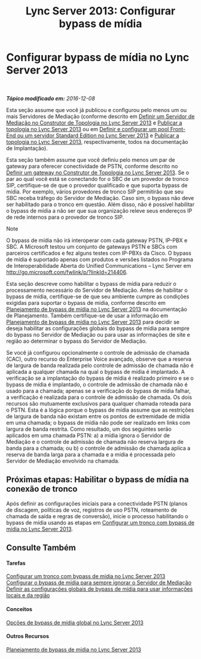 ﻿---
title: 'Lync Server 2013: Configurar bypass de mídia'
TOCTitle: Configurar bypass de mídia
ms:assetid: f50a7a13-c6a0-48f1-bee1-e45fa2b2f9b8
ms:mtpsurl: https://technet.microsoft.com/pt-br/library/Gg413028(v=OCS.15)
ms:contentKeyID: 49308616
ms.date: 12/10/2016
mtps_version: v=OCS.15
ms.translationtype: HT
---

# Configurar bypass de mídia no Lync Server 2013

 

_**Tópico modificado em:** 2016-12-08_

Esta seção assume que você já publicou e configurou pelo menos um ou mais Servidores de Mediação (conforme descrito em [Definir um Servidor de Mediação no Construtor de Topologia no Lync Server 2013](lync-server-2013-define-a-mediation-server-in-topology-builder.md) e [Publicar a topologia no Lync Server 2013](lync-server-2013-publish-the-topology.md) ou em [Definir e configurar um pool Front-End ou um servidor Standard Edition no Lync Server 2013](lync-server-2013-define-and-configure-a-front-end-pool-or-standard-edition-server.md) e [Publicar a topologia no Lync Server 2013](lync-server-2013-publish-the-topology.md), respectivamente, todos na documentação de Implantação).

Esta seção também assume que você definiu pelo menos um par de gateway para oferecer conectividade de PSTN, conforme descrito no [Definir um gateway no Construtor de Topologia no Lync Server 2013](lync-server-2013-define-a-gateway-in-topology-builder.md). Se o par ao qual você está se conectando for o SBC de um provedor de tronco SIP, certifique-se de que o provedor qualificado e que suporta bypass de mídia. Por exemplo, vários provedores de tronco SIP permitirão que seu SBC receba tráfego do Servidor de Mediação. Caso sim, o bypass não deve ser habilitado para o tronco em questão. Além disso, não é possível habilitar o bypass de mídia a não ser que sua organização releve seus endereços IP de rede internos para o provedor de tronco SIP.

> [!note]  
> O bypass de mídia não irá interoperar com cada gateway PSTN, IP-PBX e SBC. A Microsoft testou um conjunto de gateways PSTN e SBCs com parceiros certificados e fez alguns testes com IP-PBXs da Cisco. O bypass de mídia é suportado apenas com produtos e versões listados no Programa de Interoperabilidade Aberta do Unified Communications – Lync Server em <a href="http://go.microsoft.com/fwlink/p/?linkid=214406">http://go.microsoft.com/fwlink/p/?linkId=214406</a>.

Esta seção descreve como habilitar o bypass de mídia para reduzir o processamento necessário do Servidor de Mediação. Antes de habilitar o bypass de mídia, certifique-se de que seu ambiente cumpre as condições exigidas para suportar o bypass de mídia, conforme descrito em [Planejamento de bypass de mídia no Lync Server 2013](lync-server-2013-planning-for-media-bypass.md) na documentação de Planejamento. Também certifique-se de usar a informação em [Planejamento de bypass de mídia no Lync Server 2013](lync-server-2013-planning-for-media-bypass.md) para decidir se deseja habilitar as configurações globais do bypass de mídia para sempre do bypass no Servidor de Mediação ou para usar as informações de site e região ao determinar o bypass do Servidor de Mediação.

Se você já configurou opcionalmente o controle de admissão de chamada (CAC), outro recurso do Enterprise Voice avançado, observe que a reserva de largura de banda realizada pelo controle de admissão de chamada não é aplicada a qualquer chamada na qual o bypass de mídia é implantado. A verificação se a implantação do bypass de mídia é realizado primeiro e se o bypass de mídia é implantado, o controle de admissão de chamada não é usado para a chamada; apenas se a verificação do bypass de mídia falhar, a verificação é realizada para o controle de admissão de chamada. Os dois recursos são mutuamente exclusivos para qualquer chamada roteada para o PSTN. Esta é a lógica porque o bypass de mídia assume que as restrições de largura de banda não existam entre os pontos de extremidade de mídia em uma chamada; o bypass de mídia não pode ser realizado em links com largura de banda restrita. Como resultado, um dos seguintes serão aplicados em uma chamada PSTN: a) a mídia ignora o Servidor de Mediação e o controle de admissão de chamada não reserva largura de banda para a chamada; ou b) o controle de admissão de chamada aplica a reserva de banda larga para a chamada e a mídia é processada pelo Servidor de Mediação envolvido na chamada.

## Próximas etapas: Habilitar o bypass de mídia na conexão de tronco

Após definir as configurações iniciais para a conectividade PSTN (planos de discagem, políticas de voz, registros de uso PSTN, roteamento de chamada de saída e regras de conversão), inicie o processo habilitando o bypass de mídia usando as etapas em [Configurar um tronco com bypass de mídia no Lync Server 2013](lync-server-2013-configure-a-trunk-with-media-bypass.md).

## Consulte Também

#### Tarefas

[Configurar um tronco com bypass de mídia no Lync Server 2013](lync-server-2013-configure-a-trunk-with-media-bypass.md)  
[Configurar o bypass de mídia para sempre ignorar o Servidor de Mediação](lync-server-2013-configure-media-bypass-to-always-bypass-the-mediation-server.md)  
[Definir as configurações globais de bypass de mídia para usar informações locais e da região](lync-server-2013-configure-media-bypass-global-settings-to-use-site-and-region-information.md)  

#### Conceitos

[Opções de bypass de mídia global no Lync Server 2013](lync-server-2013-global-media-bypass-options.md)  

#### Outros Recursos

[Planejamento de bypass de mídia no Lync Server 2013](lync-server-2013-planning-for-media-bypass.md)

